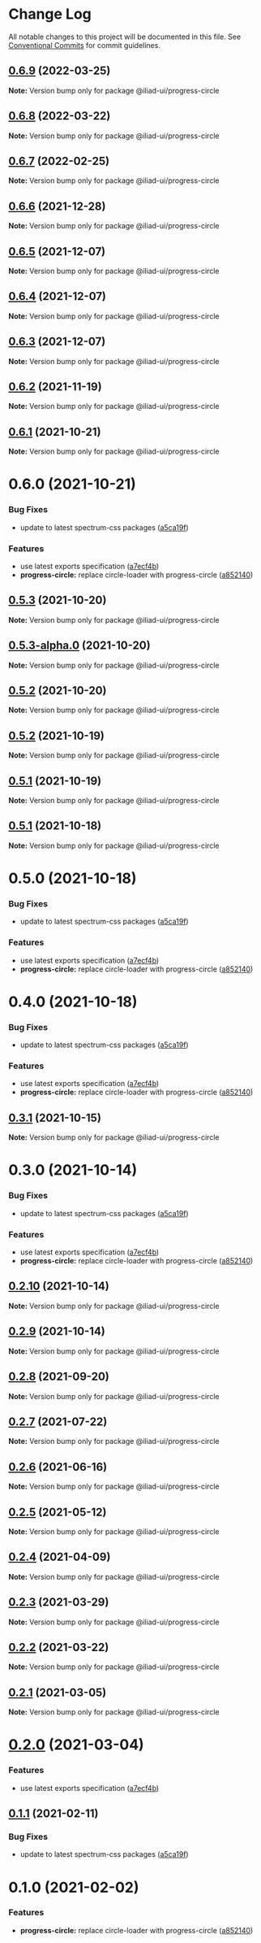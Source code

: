 # Change Log

All notable changes to this project will be documented in this file.
See [Conventional Commits](https://conventionalcommits.org) for commit guidelines.

## [0.6.9](https://github.com/gaoding-inc/iliad-ui/compare/@iliad-ui/progress-circle@0.6.8...@iliad-ui/progress-circle@0.6.9) (2022-03-25)

**Note:** Version bump only for package @iliad-ui/progress-circle

## [0.6.8](https://github.com/gaoding-inc/iliad-ui/compare/@iliad-ui/progress-circle@0.6.7...@iliad-ui/progress-circle@0.6.8) (2022-03-22)

**Note:** Version bump only for package @iliad-ui/progress-circle

## [0.6.7](https://github.com/gaoding-inc/iliad-ui/compare/@iliad-ui/progress-circle@0.6.6...@iliad-ui/progress-circle@0.6.7) (2022-02-25)

**Note:** Version bump only for package @iliad-ui/progress-circle

## [0.6.6](https://github.com/gaoding-inc/iliad-ui/compare/@iliad-ui/progress-circle@0.6.5...@iliad-ui/progress-circle@0.6.6) (2021-12-28)

**Note:** Version bump only for package @iliad-ui/progress-circle

## [0.6.5](https://github.com/gaoding-inc/iliad-ui/compare/@iliad-ui/progress-circle@0.6.4...@iliad-ui/progress-circle@0.6.5) (2021-12-07)

**Note:** Version bump only for package @iliad-ui/progress-circle

## [0.6.4](https://github.com/gaoding-inc/iliad-ui/compare/@iliad-ui/progress-circle@0.6.3...@iliad-ui/progress-circle@0.6.4) (2021-12-07)

**Note:** Version bump only for package @iliad-ui/progress-circle

## [0.6.3](https://github.com/gaoding-inc/iliad-ui/compare/@iliad-ui/progress-circle@0.6.2...@iliad-ui/progress-circle@0.6.3) (2021-12-07)

**Note:** Version bump only for package @iliad-ui/progress-circle

## [0.6.2](https://github.com/gaoding-inc/iliad-ui/compare/@iliad-ui/progress-circle@0.6.1...@iliad-ui/progress-circle@0.6.2) (2021-11-19)

**Note:** Version bump only for package @iliad-ui/progress-circle

## [0.6.1](https://github.com/gaoding-inc/iliad-ui/compare/@iliad-ui/progress-circle@0.6.0...@iliad-ui/progress-circle@0.6.1) (2021-10-21)

**Note:** Version bump only for package @iliad-ui/progress-circle

# 0.6.0 (2021-10-21)

### Bug Fixes

-   update to latest spectrum-css packages ([a5ca19f](https://github.com/gaoding-inc/iliad-ui/commit/a5ca19f67d5b3f0951667c4441d4d977bf1e0937))

### Features

-   use latest exports specification ([a7ecf4b](https://github.com/gaoding-inc/iliad-ui/commit/a7ecf4b6da7996f36a8a89f62cc2384709497008))
-   **progress-circle:** replace circle-loader with progress-circle ([a852140](https://github.com/gaoding-inc/iliad-ui/commit/a852140797f978078d71aceac58f61f744e5a651))

## [0.5.3](https://github.com/gaoding-inc/iliad-ui/compare/@iliad-ui/progress-circle@0.5.2...@iliad-ui/progress-circle@0.5.3) (2021-10-20)

**Note:** Version bump only for package @iliad-ui/progress-circle

## [0.5.3-alpha.0](https://github.com/gaoding-inc/iliad-ui/compare/@iliad-ui/progress-circle@0.5.2...@iliad-ui/progress-circle@0.5.3-alpha.0) (2021-10-20)

**Note:** Version bump only for package @iliad-ui/progress-circle

## [0.5.2](https://github.com/gaoding-inc/iliad-ui/compare/@iliad-ui/progress-circle@0.5.1...@iliad-ui/progress-circle@0.5.2) (2021-10-20)

**Note:** Version bump only for package @iliad-ui/progress-circle

## [0.5.2](https://github.com/gaoding-inc/iliad-ui/compare/@iliad-ui/progress-circle@0.5.1...@iliad-ui/progress-circle@0.5.2) (2021-10-19)

**Note:** Version bump only for package @iliad-ui/progress-circle

## [0.5.1](https://github.com/gaoding-inc/iliad-ui/compare/@iliad-ui/progress-circle@0.5.0...@iliad-ui/progress-circle@0.5.1) (2021-10-19)

**Note:** Version bump only for package @iliad-ui/progress-circle

## [0.5.1](https://github.com/gaoding-inc/iliad-ui/compare/@iliad-ui/progress-circle@0.5.0...@iliad-ui/progress-circle@0.5.1) (2021-10-18)

**Note:** Version bump only for package @iliad-ui/progress-circle

# 0.5.0 (2021-10-18)

### Bug Fixes

-   update to latest spectrum-css packages ([a5ca19f](https://github.com/gaoding-inc/iliad-ui/commit/a5ca19f67d5b3f0951667c4441d4d977bf1e0937))

### Features

-   use latest exports specification ([a7ecf4b](https://github.com/gaoding-inc/iliad-ui/commit/a7ecf4b6da7996f36a8a89f62cc2384709497008))
-   **progress-circle:** replace circle-loader with progress-circle ([a852140](https://github.com/gaoding-inc/iliad-ui/commit/a852140797f978078d71aceac58f61f744e5a651))

# 0.4.0 (2021-10-18)

### Bug Fixes

-   update to latest spectrum-css packages ([a5ca19f](https://github.com/gaoding-inc/iliad-ui/commit/a5ca19f67d5b3f0951667c4441d4d977bf1e0937))

### Features

-   use latest exports specification ([a7ecf4b](https://github.com/gaoding-inc/iliad-ui/commit/a7ecf4b6da7996f36a8a89f62cc2384709497008))
-   **progress-circle:** replace circle-loader with progress-circle ([a852140](https://github.com/gaoding-inc/iliad-ui/commit/a852140797f978078d71aceac58f61f744e5a651))

## [0.3.1](https://github.com/adobe/spectrum-web-components/compare/@iliad-ui/progress-circle@0.3.0...@iliad-ui/progress-circle@0.3.1) (2021-10-15)

**Note:** Version bump only for package @iliad-ui/progress-circle

# 0.3.0 (2021-10-14)

### Bug Fixes

-   update to latest spectrum-css packages ([a5ca19f](https://github.com/adobe/spectrum-web-components/commit/a5ca19f67d5b3f0951667c4441d4d977bf1e0937))

### Features

-   use latest exports specification ([a7ecf4b](https://github.com/adobe/spectrum-web-components/commit/a7ecf4b6da7996f36a8a89f62cc2384709497008))
-   **progress-circle:** replace circle-loader with progress-circle ([a852140](https://github.com/adobe/spectrum-web-components/commit/a852140797f978078d71aceac58f61f744e5a651))

## [0.2.10](https://github.com/adobe/spectrum-web-components/compare/@iliad-ui/progress-circle@0.2.8...@iliad-ui/progress-circle@0.2.10) (2021-10-14)

**Note:** Version bump only for package @iliad-ui/progress-circle

## [0.2.9](https://github.com/adobe/spectrum-web-components/compare/@iliad-ui/progress-circle@0.2.8...@iliad-ui/progress-circle@0.2.9) (2021-10-14)

**Note:** Version bump only for package @iliad-ui/progress-circle

## [0.2.8](https://github.com/adobe/spectrum-web-components/compare/@iliad-ui/progress-circle@0.2.7...@iliad-ui/progress-circle@0.2.8) (2021-09-20)

**Note:** Version bump only for package @iliad-ui/progress-circle

## [0.2.7](https://github.com/adobe/spectrum-web-components/compare/@iliad-ui/progress-circle@0.2.6...@iliad-ui/progress-circle@0.2.7) (2021-07-22)

**Note:** Version bump only for package @iliad-ui/progress-circle

## [0.2.6](https://github.com/adobe/spectrum-web-components/compare/@iliad-ui/progress-circle@0.2.5...@iliad-ui/progress-circle@0.2.6) (2021-06-16)

**Note:** Version bump only for package @iliad-ui/progress-circle

## [0.2.5](https://github.com/adobe/spectrum-web-components/compare/@iliad-ui/progress-circle@0.2.4...@iliad-ui/progress-circle@0.2.5) (2021-05-12)

**Note:** Version bump only for package @iliad-ui/progress-circle

## [0.2.4](https://github.com/adobe/spectrum-web-components/compare/@iliad-ui/progress-circle@0.2.3...@iliad-ui/progress-circle@0.2.4) (2021-04-09)

**Note:** Version bump only for package @iliad-ui/progress-circle

## [0.2.3](https://github.com/adobe/spectrum-web-components/compare/@iliad-ui/progress-circle@0.2.2...@iliad-ui/progress-circle@0.2.3) (2021-03-29)

**Note:** Version bump only for package @iliad-ui/progress-circle

## [0.2.2](https://github.com/adobe/spectrum-web-components/compare/@iliad-ui/progress-circle@0.2.1...@iliad-ui/progress-circle@0.2.2) (2021-03-22)

**Note:** Version bump only for package @iliad-ui/progress-circle

## [0.2.1](https://github.com/adobe/spectrum-web-components/compare/@iliad-ui/progress-circle@0.2.0...@iliad-ui/progress-circle@0.2.1) (2021-03-05)

**Note:** Version bump only for package @iliad-ui/progress-circle

# [0.2.0](https://github.com/adobe/spectrum-web-components/compare/@iliad-ui/progress-circle@0.1.1...@iliad-ui/progress-circle@0.2.0) (2021-03-04)

### Features

-   use latest exports specification ([a7ecf4b](https://github.com/adobe/spectrum-web-components/commit/a7ecf4b6da7996f36a8a89f62cc2384709497008))

## [0.1.1](https://github.com/adobe/spectrum-web-components/compare/@iliad-ui/progress-circle@0.1.0...@iliad-ui/progress-circle@0.1.1) (2021-02-11)

### Bug Fixes

-   update to latest spectrum-css packages ([a5ca19f](https://github.com/adobe/spectrum-web-components/commit/a5ca19f67d5b3f0951667c4441d4d977bf1e0937))

# 0.1.0 (2021-02-02)

### Features

-   **progress-circle:** replace circle-loader with progress-circle ([a852140](https://github.com/adobe/spectrum-web-components/commit/a852140797f978078d71aceac58f61f744e5a651))

